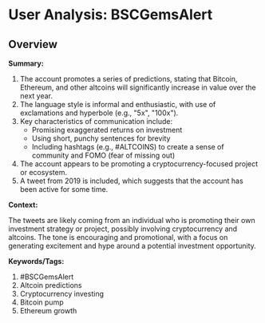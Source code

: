 # User Analysis: BSCGemsAlert

## Overview

**Summary:**

1. The account promotes a series of predictions, stating that Bitcoin, Ethereum, and other altcoins will significantly increase in value over the next year.
2. The language style is informal and enthusiastic, with use of exclamations and hyperbole (e.g., "5x", "100x").
3. Key characteristics of communication include:
	* Promising exaggerated returns on investment
	* Using short, punchy sentences for brevity
	* Including hashtags (e.g., #ALTCOINS) to create a sense of community and FOMO (fear of missing out)
4. The account appears to be promoting a cryptocurrency-focused project or ecosystem.
5. A tweet from 2019 is included, which suggests that the account has been active for some time.

**Context:**

The tweets are likely coming from an individual who is promoting their own investment strategy or project, possibly involving cryptocurrency and altcoins. The tone is encouraging and promotional, with a focus on generating excitement and hype around a potential investment opportunity.

**Keywords/Tags:**

1. #BSCGemsAlert
2. Altcoin predictions
3. Cryptocurrency investing
4. Bitcoin pump
5. Ethereum growth